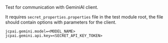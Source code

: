 Test for communication with GeminiAI client.

It requires `secret_properties.properties` file in the test module root, the file should contain options with parameters for the client.

```properties
jcpai.gemini.model=<MODEL_NAME>
jcpai.gemini.api.key=<SECRET_API_KEY_TOKEN>
```
